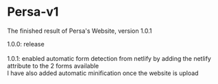 # Persa-v1
The finished result of Persa's Website, version 1.0.1

1.0.0: release <br>
<br>
1.0.1: enabled automatic form detection from netlify by adding the netlify attribute to the 2 forms available <br>
I have also added automatic minification once the website is upload
